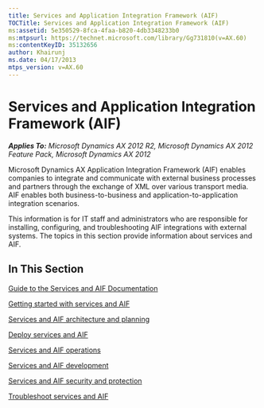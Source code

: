 ```yaml
---
title: Services and Application Integration Framework (AIF)
TOCTitle: Services and Application Integration Framework (AIF)
ms:assetid: 5e350529-8fca-4faa-b820-4db3348233b0
ms:mtpsurl: https://technet.microsoft.com/library/Gg731810(v=AX.60)
ms:contentKeyID: 35132656
author: Khairunj
ms.date: 04/17/2013
mtps_version: v=AX.60
---
```


# Services and Application Integration Framework (AIF) 


_**Applies To:** Microsoft Dynamics AX 2012 R2, Microsoft Dynamics AX 2012 Feature Pack, Microsoft Dynamics AX 2012_

Microsoft Dynamics AX Application Integration Framework (AIF) enables companies to integrate and communicate with external business processes and partners through the exchange of XML over various transport media. AIF enables both business-to-business and application-to-application integration scenarios.

This information is for IT staff and administrators who are responsible for installing, configuring, and troubleshooting AIF integrations with external systems. The topics in this section provide information about services and AIF.






## In This Section

[Guide to the Services and AIF Documentation](guide-to-the-services-and-aif-documentation.md)

[Getting started with services and AIF](getting-started-with-services-and-aif.md)

[Services and AIF architecture and planning](services-and-aif-architecture-and-planning.md)

[Deploy services and AIF](deploy-services-and-aif.md)

[Services and AIF operations](services-and-aif-operations.md)

[Services and AIF development](services-and-aif-development.md)

[Services and AIF security and protection](services-and-aif-security-and-protection.md)

[Troubleshoot services and AIF](troubleshoot-services-and-aif.md)


